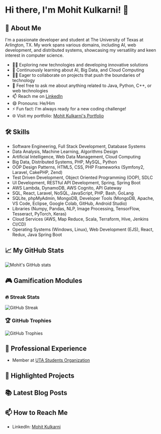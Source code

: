 # Hi there, I'm Mohit Kulkarni! 👋

## 🚀 About Me
I'm a passionate developer and student at The University of Texas at Arlington, TX. My work spans various domains, including AI, web development, and distributed systems, showcasing my versatility and keen interest in computer science.

- 👨‍💻 Exploring new technologies and developing innovative solutions
- 🧠 Continuously learning about AI, Big Data, and Cloud Computing
- 👯‍♂️ Eager to collaborate on projects that push the boundaries of technology
- 💬 Feel free to ask me about anything related to Java, Python, C++, or web technologies
- 📫 Reach me on [LinkedIn](https://www.linkedin.com/in/mohit-kulkarni27/)
- 😄 Pronouns: He/Him
- ⚡ Fun fact: I'm always ready for a new coding challenge!
- 🌐 Visit my portfolio: [Mohit Kulkarni's Portfolio](https://mohit8426.github.io/mohit-portfolio/)

## 🛠 Skills
- Software Engineering, Full Stack Development, Database Systems
- Data Analysis, Machine Learning, Algorithms Design
- Artificial Intelligence, Web Data Management, Cloud Computing
- Big Data, Distributed Systems, PHP, MySQL, Python
- OOP Design Patterns, HTML5, CSS, PHP Frameworks (Symfony2, Laravel, CakePHP, Zend)
- Test Driven Development, Object Oriented Programming (OOP), SDLC
- UI Development, RESTful API Development, Spring, Spring Boot
- AWS Lambda, DynamoDB, AWS Cognito, API Gateway
- SQL, React, Laravel, NoSQL, JavaScript, PHP, Bash, GoLang
- SQLite, phpMyAdmin, MongoDB, Developer Tools (MongoDB, Apache, VS Code, Eclipse, Google Colab, GitHub, Android Studio)
- Libraries (Numpy, Pandas, NLP, Image Processing, TensorFlow, Tesseract, PyTorch, Keras)
- Cloud Services (AWS, Map Reduce, Scala, Terraform, Hive, Jenkins CI/CD)
- Operating Systems (Windows, Linux), Web Development (EJS), React, Redux, Java Spring Boot

## 📈 My GitHub Stats

![Mohit's GitHub stats](https://github-readme-stats.vercel.app/api?username=mohit8426&show_icons=true&theme=radical)

## 🎮 Gamification Modules

### 🔥 Streak Stats
![GitHub Streak](http://github-readme-streak-stats.herokuapp.com?user=mohit8426&theme=radical&date_format=M%20j%5B%2C%20Y%5D)

### 🏆 GitHub Trophies
![GitHub Trophies](https://github-profile-trophy.vercel.app/?username=mohit8426&theme=radical&no-frame=true&no-bg=true&margin-w=4)


## 💼 Professional Experience
- Member at [UTA Students Organization](https://www.linkedin.com/company/utastudents/)

## 🌟 Highlighted Projects


## 📚 Latest Blog Posts


## 📫 How to Reach Me
- LinkedIn: [Mohit Kulkarni](https://www.linkedin.com/in/mohit-kulkarni27/)
